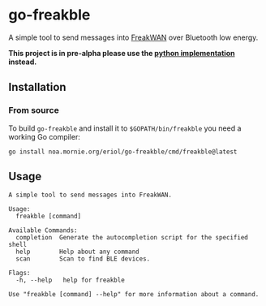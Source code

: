 # go-freakble

A simple tool to send messages into [FreakWAN](https://github.com/antirez/sx1276-micropython-driver/)
over Bluetooth low energy.

**This project is in pre-alpha please use the [python implementation](https://pypi.org/project/freakble/)
instead.**

## Installation

### From source

To build `go-freakble` and install it to `$GOPATH/bin/freakble` you need a
working Go compiler:

```
go install noa.mornie.org/eriol/go-freakble/cmd/freakble@latest
```

## Usage

```console
A simple tool to send messages into FreakWAN.

Usage:
  freakble [command]

Available Commands:
  completion  Generate the autocompletion script for the specified shell
  help        Help about any command
  scan        Scan to find BLE devices.

Flags:
  -h, --help   help for freakble

Use "freakble [command] --help" for more information about a command.
```
